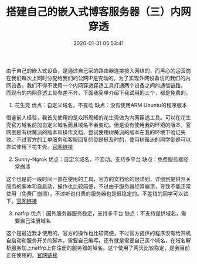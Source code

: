 ﻿---
title: 搭建自己的嵌入式博客服务器（三）内网穿透
categories:
  - 嵌入式
  - 博客服务
tags:
  - Hexo
  - 嵌入式
  - 博客服务
date: 2020-01-31 05:53:41
---
由于自己的嵌入式设备，是通过自己家的路由器连接接入网络的，而黑心的运营商在我们每次上网时分配给我们的公网IP是变动的。为了实现外网设备访问我们的内网设备，我们不得不使用一个内网穿透穿透工具打通两个设备之间的通信链路。
而现有的内网穿透工具参差不齐，下面我简单介绍下我试用的三个，都是免费的。
<!-- more -->
 1. 花生壳
优点：自定义域名，不变动
缺点：没有使用ARM Ubuntu的程序版本

借鉴前人经验，我首先使用的是众所周知的花生壳做为内网穿透工具。可以在花生壳官方域名前加自定义域名而且域名不会变动。但是没有使用我的环境的版本，官网倒是有树莓派的版本和操作文档，尝试使用树莓派的版本在我的环境下验证失败。不过官方的工单服务和客服回复的倒是挺及时的，使用树莓派的同学倒是可以尝试使用下花生壳。[官网链接](https://hsk.oray.com)

 2. Sunny-Ngrok
 优点：自定义域名，不变动。支持多平台
 缺点：免费服务器经常崩溃
 
这个也是前一段时间一直在使用的工具，官方的文档给的很详细，详细到提供开关服务的脚本和自启动，操作也比较简便，不过由于服务器经常崩溃，导致不能正常使用（免费厂崩溃），不过听说付费的服务器也是很稳定的。不差钱的同学可以试下。[官网链接](http://www.ngrok.cc/)

 3. natfrp
 优点：国外服务器服务稳定，支持多平台
 缺点：不支持提供域名，需要自己注册域名

这个是最近我才使用的，官方的操作也比较简便，不过官方提供的程序没有给开机自启动和服务开关的脚本，需要自己编写。还有就是需要自己买个域名，在域名解析服务加上natfrp上你注册的服务器的域名。这个使用了两天比较稳定，是我目前正在使用的。[官网链接](https://www.natfrp.com/)


